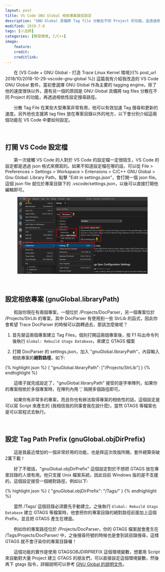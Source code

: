 ```yaml
---
layout: post
title: VS Code GNU Global 相依專案路徑設定
description: "GNU Global 具備將 Tag file 分散在不同 Project 的功能，並透過相依專案設定，搜尋位於其他專案的 symbol。這在某些大型專案非常有用，因為他可以有效加速 Tag 搜尋和更新的速度。這篇會介紹 gnuGlobal.libraryPath 及 gnuGlobal.objDirPrefix 這兩個好用的設定要怎麼用"
modified: 2019-7-8
tags: [小法師]
categories: [開發環境, C/C++]
image:
    feature: 
    credit: 
    creditlink: 
---
```


　　在 [VS Code + GNU Global - 打造 Trace Linux Kernel 環境]({% post_url 2018/10/2018-10-29-vscode-gnu-global %}) 這篇我有介紹我改造的 VS Code GNU Global 套件。當初會選擇 GNU Global 作為主要的 tagging engine，除了他的速度很快以外，還有另一個的原因是 GNU Global 具備將 tag files 分散在不同 Project 的功能，再透過相依性設定搜尋路徑。

　　分散 Tag File 在某些大型專案非常有用，他可以有效加速 Tag 搜尋和更新的速度。另外他也支援將 tag files 放在專案目錄以外的地方，以下會分別介紹這兩個功能在 VS Code 中要如何設定。

<!--more-->　

## 打開 VS Code 設定檔

　　第一次接觸 VS Code 的人對於 VS Code 的設定檔一定很陌生，VS Code 的設定都是透過 json 格式來撰寫的。如果不知道設定檔在哪的話，可以從 File > Preferences > Settings > Workspace > Entensions > C/C++ GNU Global > Gnu Global: Library Path，點擊 "Edit in settings.json"，會打開一個 json file。這個 json file 就位於專案目錄下的 .vscode/settings.json，以後可以直接打開他編輯即可。

<figure class="center">
<img src="/images/2019/07/vscode-gnu-global-setting.png" alt="">
</figure>

　

## 設定相依專案 (gnuGlobal.libraryPath)

　　假設你現在有兩個專案，一個位於 /Projects/DocParser，另一個專案位於 /Projects/StrLib 的專案，其中 DocParser 有使用到一些 StrLib 的函式，因此你會希望 Trace DocParser 的時候可以跳轉過去，那該怎麼做呢？

1. 首先替這兩個專案建立 Tag Files。個別打開這兩個專案後，按 F1 叫出命令列後執行 `Global: Rebuild Gtags Database`，來建立 GTAGS 檔案

2. 打開 DocParser 的 settings.json，加入 "gnuGlobal.libraryPath"，內容輸入相依專案的**絕對路徑**，如下:

{% highlight json %}
{
    "gnuGlobal.libraryPath": ["/Projects/StrLib"]
}
{% endhighlight %}

　　這樣子就完成設定了，"gnuGlobal.libraryPath" 接受的是字串陣列，如果你的專案相依於多個專案時，在陣列內用 ',' 隔開多個路徑即可。

　　如果你有非常多的專案，而且你也有辦法取得專案的相依性的話，這個設定是可以寫 Script 來產生的 (我相信我的同事會我在說什麼)，當然 GTAGS 等檔案也是可以寫程式去執行。

　

## 設定 Tag Path Prefix (gnuGlobal.objDirPrefix)

　　這是我最近增加的一個非常好用的功能，也是拜這次改版所賜，套件總算突破2萬下載！

　　好了不廢話，"gnuGlobal.objDirPrefix" 這個設定對於不想把 GTAGS 放在專案目錄的人很有用。他只支援 Unix 檔案系統，因此目前 Windows 版的是不支援的。這個設定接受一個絕對路徑，例如以下:

{% highlight json %}
{
    "gnuGlobal.objDirPrefix": "/Tags/"
}
{% endhighlight %}

　　當然 /Tags/ 這個目錄必須要先手動建立。之後執行 `Global: Rebuild Gtags Database` 建立 GTAGS 等檔案時，他會把你的專案目錄的絕對路徑前面加上這個 Prefix，並且把 GTAGS 產生在裡面。

　　例如你的專案路徑位於 /Projects/DocParser，你的 GTAGS 檔案就會產生在 /Tags/Projects/DocParser/ 中，之後搜尋符號的時候也是會到該目錄搜尋，這樣 GTAGS 就不會汙染你的專案目錄囉！

　　這個功能的實作是使用 GTAGSOBJDIRPREFIX 這個環境變數，想要用 Script 來自動對大量 Project 建立 GTAGS 的朋友們，可以直接設定這個環境變數，然後再下 gtags 指令，詳細說明可以參考 [GNU Global 的說明文件](https://www.gnu.org/software/global/globaldoc_toc.html)。
